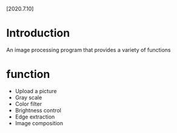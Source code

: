 [2020.7.10]
# Introduction
  An image processing program that provides a variety of functions
  
  
# function
- Upload a picture
- Gray scale
- Color filter
- Brightness control
- Edge extraction
- Image composition
